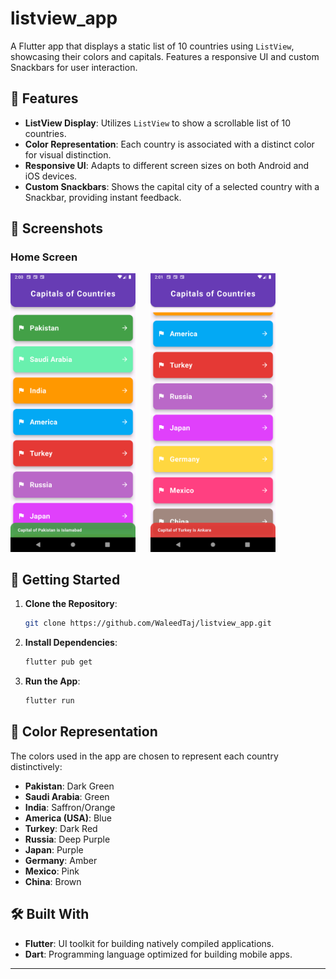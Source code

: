 # listview_app

A Flutter app that displays a static list of 10 countries using `ListView`, showcasing their colors and capitals. Features a responsive UI and custom Snackbars for user interaction.

## 📱 Features

- **ListView Display**: Utilizes `ListView` to show a scrollable list of 10 countries.
- **Color Representation**: Each country is associated with a distinct color for visual distinction.
- **Responsive UI**: Adapts to different screen sizes on both Android and iOS devices.
- **Custom Snackbars**: Shows the capital city of a selected country with a Snackbar, providing instant feedback.

## 📸 Screenshots

### Home Screen

<img src="https://github.com/WaleedTaj/listview_app/blob/main/Screenshot_1.png" alt="Home Screen" width="200" style="margin-right: 20px;"/>
<img src="https://github.com/WaleedTaj/listview_app/blob/main/Screenshot_2.png" alt="Country Details" width="200"/>

## 🚀 Getting Started

1. **Clone the Repository**:
   ```bash
   git clone https://github.com/WaleedTaj/listview_app.git
   ```
2. **Install Dependencies**:
   ```bash
   flutter pub get
   ```
3. **Run the App**:
   ```bash
   flutter run
   ```

## 🎨 Color Representation

The colors used in the app are chosen to represent each country distinctively:

- **Pakistan**: Dark Green
- **Saudi Arabia**: Green
- **India**: Saffron/Orange
- **America (USA)**: Blue
- **Turkey**: Dark Red
- **Russia**: Deep Purple
- **Japan**: Purple
- **Germany**: Amber
- **Mexico**: Pink
- **China**: Brown

## 🛠️ Built With

- **Flutter**: UI toolkit for building natively compiled applications.
- **Dart**: Programming language optimized for building mobile apps.

---
